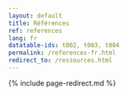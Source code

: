 ```yaml
---
layout: default
title: Références
ref: references
lang: fr
datatable-ids: t002, t003, t004
permalink: /references-fr.html
redirect_to: /ressources.html
---
```

<!--markdownlint-disable MD022-->
{% include page-redirect.md %}
